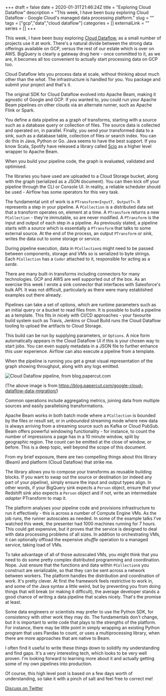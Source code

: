 +++ 
draft = false
date = 2020-01-31T21:46:24Z
title = "Exploring Cloud Dataflow"
description = "This week, I have been busy exploring Cloud Dataflow - Google Cloud's managed data processing platform."
slug = "" 
tags = ["gcp","data","cloud dataflow"]
categories = []
externalLink = ""
series = []
+++

This week, I have been busy exploring [Cloud Dataflow](https://cloud.google.com/dataflow), as a small number of projects use it at work. There's a natural divide between the strong data offerings available on GCP, versus the rest of our estate which is over on AWS. BigQuery is clearly a gateway drug here - once committed to it, as we are, it becomes all too convenient to actually start processing data on GCP too.

Cloud Dataflow lets you process data at scale, without thinking about much other than the _what_. The infrastructure is handled for you. You package and submit your project and that's it. 

The original SDK for Cloud Dataflow evolved into Apache Beam, making it agnostic of Google and GCP. If you wanted to, you could run your Apache Beam pipelines on other clouds via an alternate runner, such as Apache Flink or Spark.

You define a data pipeline as a graph of transforms, starting with a source such as a database query or collection of files. The source data is collected and operated on, in parallel. Finally, you send your transformed data to a sink, such as a database table, collection of files or search index. You can do this in Java, Python or Go. Java seems to have the best support. If you know Scala, Spotify have released a library called [Scio](https://spotify.github.io/scio/index.html) as a higher level wrapper to Apache Beam.

When you build your pipeline code, the graph is evaluated, validated and optimised. 

The libraries you have used are uploaded to a Cloud Storage bucket, along with the graph (serialized as a JSON document). You can then kick off your pipeline through the CLI or Console UI. In reality, a reliable scheduler should be used - Airflow has some operators for this very task.

The fundamental unit of work is a `PTransform<InputT, OutputT>`. It represents a step in your pipeline. A `PCollection` is a distributed data set that a transform operates on, element at a time. A `PTransform` returns a new `PCollection` - they're immutable, so are never modified. A `PTransform` is the input and output of each step in a pipeline. As previously stated, a pipeline starts with a _source_ which is essentially a `PTransform` that talks to some external source. At the end of the process, an output `PTransform` or _sink_, writes the data out to some storage or service.

During pipeline execution, data in `PCollection`s might need to be passed between components, storage and VMs so is serialized to byte strings. Each `PCollection` has a `Coder` attached to it, responsible for acting as a _serde_.

There are many built-in transforms including connectors for many technologies. GCP and AWS are well supported out of the box. As an exercise this week I wrote a sink connector that interfaces with Salesforce's bulk API. It was not difficult, particularly as there were many established examples out there already. 

Pipelines can take a set of options, which are runtime parameters such as an initial query or a bucket to read files from. It is possible to build a pipeline as a template. This fits in nicely with CI/CD approaches - your favourite build system such as Travis, Jenkins or Cloud Build runs the Cloud Dataflow tooling to upload the artifacts to Cloud Storage. 

This build can be run by supplying parameters, or `Options`. A nice form automatically appears in the Cloud Dataflow UI if this is your chosen way to start jobs. You can even supply metadata in a JSON file to further enhance this user experience. Airflow can also execute a pipeline from a template.

When the pipeline is running you get a great visual representation of the graph showing throughput, along with any logs emitted.

![Cloud Dataflow pipeline, from blog.papercut.com](https://blog.papercut.com/wp-content/uploads/2017/11/google-cloud-dataflow-rescue-2-768x744.png)

(The above image is from https://blog.papercut.com/google-cloud-dataflow-data-migration/)

Common operations include aggregating metrics, joining data from multiple sources and easily parallelising transformations. 

Apache Beam works in both batch mode where a `PCollection` is bounded by the files or result set, or in _unbounded_ streaming mode where new data is always arriving from a streaming source such as Kafka or Cloud PubSub. Beam offers powerful windowing functionality - for instance, to count the number of impressions a page has in a 10 minute window, split by geographic region. The count can be emitted at the close of window, or before. This is a deep topic, well beyond the scope of this document.

From my brief exposure, there are two compelling things about this library (Beam) and platform (Cloud Dataflow) that strike me.

The library allows you to compose your transforms as reusable building blocks. If you want to swap out the source or destination (or indeed any part of your pipeline), simply ensure the input and output types align. In other words, if your BigQuery sink expects a `Person` object, ensure that your Redshift sink also expects a `Person` object and if not, write an intermediate _adapter_ PTransform to map it.

The platform analyses your pipeline code and provisions infrastructure to run it effectively - this is across a number of Compute Engine VMs. As the job runs, the runner autoscales as needed. In some of the example talks I've watched this week, the presenter had 1000 machines running for 7 hours. This could get expensive, but it proves that the service is designed to deal with data processing problems of all sizes. In addition to orchestrating VMs, it can optionally offload the expensive _shuffle_ operation to a managed service, taking load of VMs.

To take advantage of all of those autoscaled VMs, you might think that you need to do some pretty complex distributed programming and coordination. Nope. Just ensure that the functions and data within `PCollection`s you construct are serializable, so that they can be sent across a network between workers. The platform handles the distribution and coordination of work. It's pretty clever. At first the framework feels restrictive to work in, and some of the Java syntax a little weird, but by preventing you from doing things that will break (or making it difficult), the average developer stands a good chance of writing a data pipeline that scales nicely. That's the promise at least.

Some data engineers or scientists may prefer to use the Python SDK, for consistency with other work they may do. The fundamentals don't change, but it is important to write code that plays to the strengths of the platform. For instance, there may be little point in simply wrapping an existing Python program that uses Pandas to count, or uses a multiprocessing library, when there are more approaches that are native to Beam.

I often find it useful to write these things down to solidify my understanding and find gaps. It's a very interesting tech, which looks to be very well proven. I'm looking forward to learning more about it and actually getting some of my own pipelines into production.

Of course, this high level post is based on a few days worth of understanding, so take it with a pinch of salt and feel free to correct me!

[Discuss on Twitter](https://twitter.com/search?q=mybranch.dev%2Fposts%2Fcloud-dataflow)